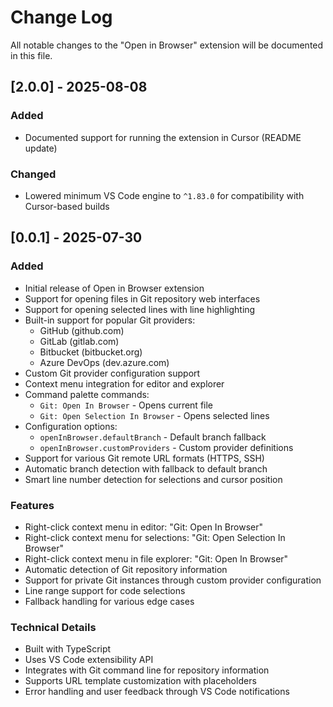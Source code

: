 # Change Log

All notable changes to the "Open in Browser" extension will be documented in this file.

## [2.0.0] - 2025-08-08

### Added
- Documented support for running the extension in Cursor (README update)

### Changed
- Lowered minimum VS Code engine to `^1.83.0` for compatibility with Cursor-based builds

## [0.0.1] - 2025-07-30

### Added
- Initial release of Open in Browser extension
- Support for opening files in Git repository web interfaces
- Support for opening selected lines with line highlighting
- Built-in support for popular Git providers:
  - GitHub (github.com)
  - GitLab (gitlab.com)
  - Bitbucket (bitbucket.org)
  - Azure DevOps (dev.azure.com)
- Custom Git provider configuration support
- Context menu integration for editor and explorer
- Command palette commands:
  - `Git: Open In Browser` - Opens current file
  - `Git: Open Selection In Browser` - Opens selected lines
- Configuration options:
  - `openInBrowser.defaultBranch` - Default branch fallback
  - `openInBrowser.customProviders` - Custom provider definitions
- Support for various Git remote URL formats (HTTPS, SSH)
- Automatic branch detection with fallback to default branch
- Smart line number detection for selections and cursor position

### Features
- Right-click context menu in editor: "Git: Open In Browser"
- Right-click context menu for selections: "Git: Open Selection In Browser"
- Right-click context menu in file explorer: "Git: Open In Browser"
- Automatic detection of Git repository information
- Support for private Git instances through custom provider configuration
- Line range support for code selections
- Fallback handling for various edge cases

### Technical Details
- Built with TypeScript
- Uses VS Code extensibility API
- Integrates with Git command line for repository information
- Supports URL template customization with placeholders
- Error handling and user feedback through VS Code notifications
